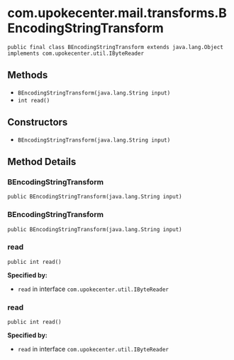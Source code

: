 # com.upokecenter.mail.transforms.BEncodingStringTransform

    public final class BEncodingStringTransform extends java.lang.Object implements com.upokecenter.util.IByteReader

## Methods

* `BEncodingStringTransform​(java.lang.String input)`<br>
* `int read()`<br>

## Constructors

* `BEncodingStringTransform​(java.lang.String input)`<br>

## Method Details

### BEncodingStringTransform
    public BEncodingStringTransform​(java.lang.String input)
### BEncodingStringTransform
    public BEncodingStringTransform​(java.lang.String input)
### read
    public int read()

**Specified by:**

* <code>read</code>&nbsp;in interface&nbsp;<code>com.upokecenter.util.IByteReader</code>

### read
    public int read()

**Specified by:**

* <code>read</code>&nbsp;in interface&nbsp;<code>com.upokecenter.util.IByteReader</code>
